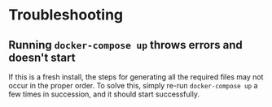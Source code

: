 # Troubleshooting

## Running `docker-compose up` throws errors and doesn't start
If this is a fresh install, the steps for generating all the required files may not occur in the proper order. To solve this, simply re-run `docker-compose up` a few times in succession, and it should start successfully.
